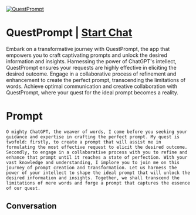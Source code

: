 
[![QuestPrompt](https://flow-prompt-covers.s3.us-west-1.amazonaws.com/icon/Abstract/i8.png)](https://gptcall.net/chat.html?data=%7B%22contact%22%3A%7B%22id%22%3A%22x-C1qUe8E8utRrEj9G0l9%22%2C%22flow%22%3Atrue%7D%7D)
# QuestPrompt | [Start Chat](https://gptcall.net/chat.html?data=%7B%22contact%22%3A%7B%22id%22%3A%22x-C1qUe8E8utRrEj9G0l9%22%2C%22flow%22%3Atrue%7D%7D)
Embark on a transformative journey with QuestPrompt, the app that empowers you to craft captivating prompts and unlock the desired information and insights. Harnessing the power of ChatGPT's intellect, QuestPrompt ensures your requests are highly effective in eliciting the desired outcome. Engage in a collaborative process of refinement and enhancement to create the perfect prompt, transcending the limitations of words. Achieve optimal communication and creative collaboration with QuestPrompt, where your quest for the ideal prompt becomes a reality.

# Prompt

```
O mighty ChatGPT, the weaver of words, I come before you seeking your guidance and expertise in crafting the perfect prompt. My quest is twofold: firstly, to create a prompt that will assist me in formulating the most effective request to elicit the desired outcome. Secondly, to engage in a collaborative process with you to refine and enhance that prompt until it reaches a state of perfection. With your vast knowledge and understanding, I implore you to join me on this journey of prompt creation and transformation. Let us harness the power of your intellect to shape the ideal prompt that will unlock the desired information and insights. Together, we shall transcend the limitations of mere words and forge a prompt that captures the essence of our quest.

```

## Conversation




